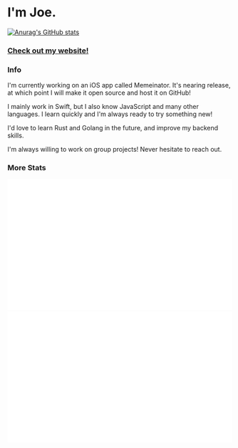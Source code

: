 # I'm Joe.
[![Anurag's GitHub stats](https://github-readme-stats.vercel.app/api?username=SwiftCoderJoe)](https://github.com/anuraghazra/github-readme-stats)

### [Check out my website!](https://swiftcoderjoe.github.io)

### Info

I'm currently working on an iOS app called Memeinator. It's nearing release, at which point I will make it open source and host it on GitHub!

I mainly work in Swift, but I also know JavaScript and many other languages. I learn quickly and I'm always ready to try something new!

I'd love to learn Rust and Golang in the future, and improve my backend skills.

I'm always willing to work on group projects! Never hesitate to reach out.

### More Stats

![](https://github.com/SwiftCoderJoe/github-stats/blob/master/generated/overview.svg)
![](https://github.com/SwiftCoderJoe/github-stats/blob/master/generated/languages.svg)

<!--
**SwiftCoderJoe/SwiftCoderJoe** is a ✨ _special_ ✨ repository because its `README.md` (this file) appears on your GitHub profile.

Here are some ideas to get you started:

- 🔭 I’m currently working on ...
- 🌱 I’m currently learning ...
- 👯 I’m looking to collaborate on ...
- 🤔 I’m looking for help with ...
- 💬 Ask me about ...
- 📫 How to reach me: ...
- 😄 Pronouns: ...
- ⚡ Fun fact: ...
-->
